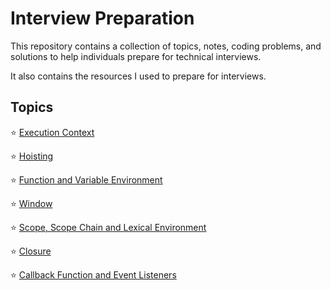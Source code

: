 # Interview Preparation

This repository contains a collection of topics, notes, coding problems, and solutions to help individuals prepare for technical interviews.

It also contains the resources I used to prepare for interviews.

## Topics

⭐ [Execution Context](./JavaScript/01%20Execution%20Context%20and%20Call%20Stack/README.md)

⭐ [Hoisting](./JavaScript/02%20Hoisting/README.md)

⭐ [Function and Variable Environment](./JavaScript/03%20Functions%20and%20Variable%20Environment/README.md)

⭐ [Window](JavaScript/04%20window/README.md)

⭐ [Scope, Scope Chain and Lexical Environment](./JavaScript/05%20Scope,%20Scope%20Chain%20and%20Lexical%20Environment/README.md)

⭐ [Closure](./JavaScript/06%20Closure/README.md)

⭐ [Callback Function and Event Listeners](./JavaScript/07%20Callback%20Function%20and%20Event%20Listeners/README.md)
